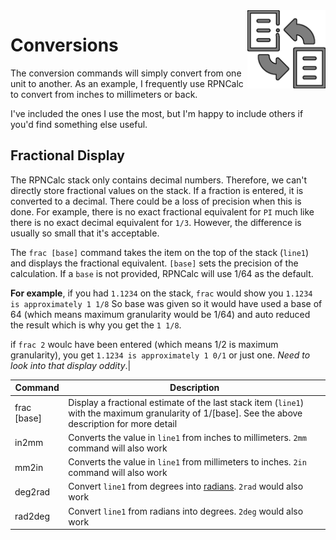 <img align="right" width="125" src="../Images/Conversion.png">

# Conversions

The conversion commands will simply convert from one unit to another.  As an example, I frequently use RPNCalc to convert from inches to millimeters or back.

I've included the ones I use the most, but I'm happy to include others if you'd find something else useful.

## Fractional Display

The RPNCalc stack only contains decimal numbers.  Therefore, we can't directly store fractional values on the stack.  If a fraction is entered, it is converted to a decimal.  There could be a loss of precision when this is done.  For example, there is no exact fractional equivalent for `PI` much like there is no exact decimal equivalent for `1/3`.  However, the difference is usually so small that it's acceptable.

The `frac [base]` command takes the item on the top of the stack (`line1`) and displays the fractional equivalent.  `[base]` sets the precision of the calculation. If a `base` is not provided, RPNCalc will use 1/64 as the default.  

**For example**, if you had `1.1234` on the stack, `frac` would show you `1.1234 is approximately 1 1/8`  So base was given so it would have used a base of 64 (which means maximum granularity would be 1/64) and auto reduced the result which is why you get the `1 1/8`. 

if `frac 2` woulc have been entered (which means 1/2 is maximum granularity), you get `1.1234 is approximately 1 0/1` or just one.  *Need to look into that display oddity*.|


|Command|Description|
|-------|-----------|
|frac [base]|Display a fractional estimate of the last stack item (`line1`) with the maximum granularity of 1/[base]. See the above description for more detail|
|in2mm|Converts the value in `line1` from inches to millimeters. `2mm` command will also work|
|mm2in|Converts the value in `line1` from millimeters to inches. `2in` command will also work|
|deg2rad|Convert `line1` from degrees into [radians](https://en.wikipedia.org/wiki/Radian). `2rad` would also work|
|rad2deg|Convert `line1` from radians into degrees.  `2deg` would also work|
